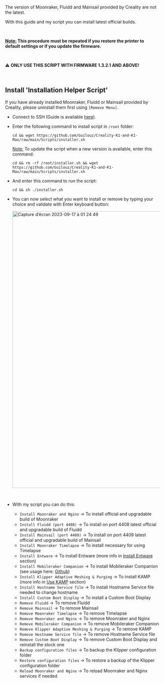 The version of Moonraker, Fluidd and Mainsail provided by Creality are not the latest.

With this guide and my script you can install latest official builds.

<br />

**<u>Note:</u> This procedure must be repeated if you restore the printer to default settings or if you update the firmware.**

<br />

⚠ **ONLY USE THIS SCRIPT WITH FIRMWARE 1.3.2.1 AND ABOVE!**

<br />

## Install 'Installation Helper Script'

If you have already installed Moonraker, Fluidd or Mainsail provided by Creality, please uninstall them first using `[Remove Menu]`.

- Connect to SSH (Guide is available [here](https://github.com/Guilouz/Creality-K1-and-K1-Max/wiki/SSH-Connection)).

- Enter the following command to install script in `/root` folder:

  ```
  cd && wget https://github.com/Guilouz/Creality-K1-and-K1-Max/raw/main/Scripts/installer.sh
  ```

  <u>Note:</u> To update the script when a new version is available, enter this command:

  ```
  cd && rm -rf /root/installer.sh && wget https://github.com/Guilouz/Creality-K1-and-K1-Max/raw/main/Scripts/installer.sh
  ```

- And enter this command to run the script:

  ```
  cd && sh ./installer.sh
  ```

- You can now select what you want to install or remove by typing your choice and validate with Enter keyboard button:

  <img width="900" alt="Capture d’écran 2023-09-17 à 01 24 49" src="https://github.com/Guilouz/Creality-K1-and-K1-Max/assets/12702322/b56f7af4-20c7-47e6-b33b-de55fe585508">

<br />

- With my script you can do this:

  - `Install Moonraker and Nginx` -> To install official and upgradable build of Moonraker
  - `Install Fluidd (port 4408)` -> To install on port 4408 latest official and upgradable build of Fluidd
  - `Install Mainsail (port 4409)` -> To install on port 4409 latest official and upgradable build of Mainsail
  - `Install Moonraker Timelapse` -> To install necessary for using Timelapse
  - `Install Entware` -> To install Entware (more info in [Install Entware](https://github.com/Guilouz/Creality-K1-and-K1-Max/wiki/Install-Entware) section)
  - `Install Mobileraker Companion` -> To install Mobileraker Companion (see usage here: [Github](https://github.com/Clon1998/mobileraker_companion#how-it-works))
  - `Install Klipper Adaptive Meshing & Purging` -> To install KAMP (more info in [Use KAMP](https://github.com/Guilouz/Creality-K1-and-K1-Max/wiki/Use-KAMP) section)
  - `Install Hostname Service file` -> To install Hostname Service file needed to change hostname
  - `Install Custom Boot Display` -> To install a Custom Boot Display
  - `Remove Fluidd` -> To remove Fluidd
  - `Remove Mainsail` -> To remove Mainsail
  - `Remove Moonraker Timelapse` -> To remove Timelapse
  - `Remove Moonraker and Nginx` -> To remove Moonraker and Nginx
  - `Remove Mobileraker Companion` -> To remove Mobileraker Companion
  - `Remove Klipper Adaptive Meshing & Purging` -> To remove KAMP
  - `Remove Hostname Service file` -> To remove Hostname Service file
  - `Remove Custom Boot Display` -> To remove Custom Boot Display and reinstall the stock one
  - `Backup configuration files` -> To backup the Klipper configuration folder
  - `Restore configuration files` -> To restore a backup of the Klipper configuration folder
  - `Reload Moonraker and Nginx` -> To reload Moonraker and Nginx services if needed

<br />
